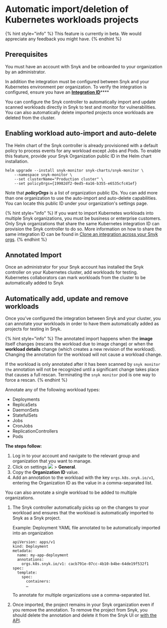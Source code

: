 # Automatic import/deletion of Kubernetes workloads projects

{% hint style="info" %}
This feature is currently in beta. We would appreciate any feedback you might have.
{% endhint %}

## **Prerequisites**

You must have an account with Snyk and be onboarded to your organization by an administrator.

In addition the integration must be configured between Snyk and your Kubernetes environment per organization. To verify the integration is configured, ensure you have an [**Integration ID**](../../kubernetes-integration-overview/viewing-your-kubernetes-integration-settings.md)\*\*\*\*

You can configure the Snyk controller to automatically import and update scanned workloads directly in Snyk to test and monitor for vulnerabilities. You can also automatically delete imported projects once workloads are deleted from the cluster.

## Enabling workload auto-import and auto-delete

The Helm chart of the Snyk controller is already provisioned with a default policy to process events for any workload except Jobs and Pods. To enable this feature, provide your Snyk Organization public ID in the Helm chart installation.

```
helm upgrade --install snyk-monitor snyk-charts/snyk-monitor \
    --namespace snyk-monitor \
    --set clusterName="Production cluster" \
    --set policyOrgs={19982df2-0ed5-4a16-b355-e6535cfc41ef}
```

Note that _**policyOrgs**_ is a list of organization public IDs. You can add more than one organization to use the auto-import and auto-delete capabilities. You can locate this public ID under your organization's settings page.

{% hint style="info" %}
If you want to import Kubernetes workloads into multiple Snyk organizations, you must be business or enterprise customers. Only Snyk organizations that share the same Kubernetes integration ID can provision the Snyk controller to do so. More information on how to share the same integration ID can be found in [Clone an integration across your Snyk orgs](../../../../../features/integrations/managing-integrations/clone-an-integration-across-your-snyk-orgs.md).
{% endhint %}

## Annotated Import

Once an administrator for your Snyk account has installed the Snyk controller on your Kubernetes cluster, add workloads for testing. Kubernetes collaborators can mark workloads from the cluster to be automatically added to Snyk

## Automatically add, update and remove workloads

Once you’ve configured the integration between Snyk and your cluster, you can annotate your workloads in order to have them automatically added as projects for testing in Snyk.

{% hint style="info" %}
The annotated import happens when the **image** itself changes (rescans the workload due to image change) or when the **workload details** change (which creates a new revision of the workload). Changing the annotation for the workload will not cause a workload change.

If the workload is only annotated after it has been scanned by `snyk monitor the` annotation will not be recognized until a significant change takes place that causes a full rescan. Terminating the `snyk monitor` pod is one way to force a rescan.
{% endhint %}

Annotate any of the following workload types:

* Deployments
* ReplicaSets
* DaemonSets
* StatefulSets
* Jobs
* CronJobs
* ReplicationControllers
* Pods

**The steps follow:**

1. Log in to your account and navigate to the relevant group and organization that you want to manage.
2. Click on settings ![](../../../../../.gitbook/assets/cog\_icon.png) > **General**.&#x20;
3. Copy the **Organization ID** value.&#x20;
4. Add an annotation to the workload with the key `orgs.k8s.snyk.io/v1`, entering the Organization ID as the value in a comma-separated list.

You can also annotate a single workload to be added to multiple organizations.

1.  The Snyk controller automatically picks up on the changes to your workload and ensures that the workload is automatically imported to Snyk as a Snyk project.

    Example: Deployment YAML file annotated to be automatically imported into an organization

    ```
    apiVersion: apps/v1
    kind: Deployment
    metadata:
      name: my-app-deployment
      annotations:
        orgs.k8s.snyk.io/v1: cacb791e-07cc-4b10-b4be-64de19f532f1
    spec:
      template:
        spec:
          containers:
          …
    ```

    To annotate for multiple organizations use a comma-separated list.
2. Once imported, the project remains in your Snyk organization even if you remove the annotation. To remove the project from Snyk, you should delete the annotation and delete it from the Snyk UI or [with the API](https://snyk.docs.apiary.io/#reference/projects/individual-project/delete-a-project).
